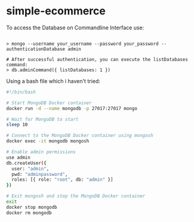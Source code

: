 # simple-ecommerce

To access the Database on Commandline Interface use:
```mongosh

> mongo --username your_username --password your_password --authenticationDatabase admin

# After successful authentication, you can execute the listDatabases command:
> db.adminCommand({ listDatabases: 1 })

```

Using a bash file which i haven't tried: 

```bash 
#!/bin/bash

# Start MongoDB Docker container
docker run -d --name mongodb -p 27017:27017 mongo

# Wait for MongoDB to start
sleep 10

# Connect to the MongoDB Docker container using mongosh
docker exec -it mongodb mongosh

# Enable admin permissions
use admin
db.createUser({
  user: "admin",
  pwd: "adminpassword",
  roles: [{ role: "root", db: "admin" }]
})

# Exit mongosh and stop the MongoDB Docker container
exit
docker stop mongodb
docker rm mongodb

```